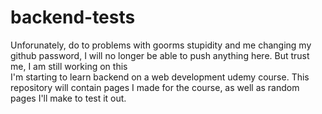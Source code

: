 # backend-tests
Unforunately, do to problems with goorms stupidity and me changing my github password, I will no longer be able to push anything here. But trust me, I am still working on this\
I'm starting to learn backend on a web development udemy course. This repository will contain pages I made for the course, as well as random pages I'll make to test it out.


